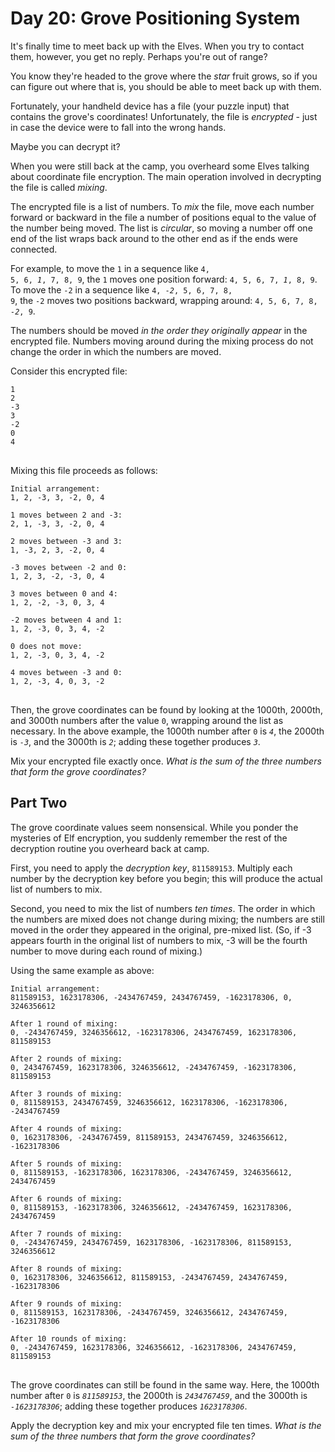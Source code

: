 # Day 20: Grove Positioning System

It's finally time to meet back up with the Elves. When you try to contact them, however, you get no reply. Perhaps you're out of range?

You know they're headed to the grove where the <em>star</em> fruit grows, so if you can figure out where that is, you should be able to meet back up with them.

Fortunately, your handheld device has a file (your puzzle input) that contains the grove's coordinates! Unfortunately, the file is <em>encrypted</em> - just in case the device were to fall into the wrong hands.

Maybe you can decrypt it?

When you were still back at the camp, you overheard some Elves talking about coordinate file encryption. The main operation involved in decrypting the file is called <em>mixing</em>.

The encrypted file is a list of numbers. To <em>mix</em> the file, move each number forward or backward in the file a number of positions equal to the value of the number being moved. The list is <em>circular</em>, so moving a number off one end of the list wraps back around to the other end as if the ends were connected.

For example, to move the <code>1</code> in a sequence like <code>4, 5, 6, <em>1</em>, 7, 8, 9</code>, the <code>1</code> moves one position forward: <code>4, 5, 6, 7, <em>1</em>, 8, 9</code>. To move the <code>-2</code> in a sequence like <code>4, <em>-2</em>, 5, 6, 7, 8, 9</code>, the <code>-2</code> moves two positions backward, wrapping around: <code>4, 5, 6, 7, 8, <em>-2</em>, 9</code>.

The numbers should be moved <em>in the order they originally appear</em> in the encrypted file. Numbers moving around during the mixing process do not change the order in which the numbers are moved.

Consider this encrypted file:

<pre>
<code>1
2
-3
3
-2
0
4
</code>
</pre>

Mixing this file proceeds as follows:

<pre>
<code>Initial arrangement:
1, 2, -3, 3, -2, 0, 4

1 moves between 2 and -3:
2, 1, -3, 3, -2, 0, 4

2 moves between -3 and 3:
1, -3, 2, 3, -2, 0, 4

-3 moves between -2 and 0:
1, 2, 3, -2, -3, 0, 4

3 moves between 0 and 4:
1, 2, -2, -3, 0, 3, 4

-2 moves between 4 and 1:
1, 2, -3, 0, 3, 4, -2

0 does not move:
1, 2, -3, 0, 3, 4, -2

4 moves between -3 and 0:
1, 2, -3, 4, 0, 3, -2
</code>
</pre>

Then, the grove coordinates can be found by looking at the 1000th, 2000th, and 3000th numbers after the value <code>0</code>, wrapping around the list as necessary. In the above example, the 1000th number after <code>0</code> is <code><em>4</em></code>, the 2000th is <code><em>-3</em></code>, and the 3000th is <code><em>2</em></code>; adding these together produces <code><em>3</em></code>.

Mix your encrypted file exactly once. <em>What is the sum of the three numbers that form the grove coordinates?</em>

## Part Two

The grove coordinate values seem nonsensical. While you ponder the mysteries of Elf encryption, you suddenly remember the rest of the decryption routine you overheard back at camp.

First, you need to apply the <em>decryption key</em>, <code>811589153</code>. Multiply each number by the decryption key before you begin; this will produce the actual list of numbers to mix.

Second, you need to mix the list of numbers <em>ten times</em>. The order in which the numbers are mixed does not change during mixing; the numbers are still moved in the order they appeared in the original, pre-mixed list. (So, if -3 appears fourth in the original list of numbers to mix, -3 will be the fourth number to move during each round of mixing.)

Using the same example as above:

<pre>
<code>Initial arrangement:
811589153, 1623178306, -2434767459, 2434767459, -1623178306, 0, 3246356612

After 1 round of mixing:
0, -2434767459, 3246356612, -1623178306, 2434767459, 1623178306, 811589153

After 2 rounds of mixing:
0, 2434767459, 1623178306, 3246356612, -2434767459, -1623178306, 811589153

After 3 rounds of mixing:
0, 811589153, 2434767459, 3246356612, 1623178306, -1623178306, -2434767459

After 4 rounds of mixing:
0, 1623178306, -2434767459, 811589153, 2434767459, 3246356612, -1623178306

After 5 rounds of mixing:
0, 811589153, -1623178306, 1623178306, -2434767459, 3246356612, 2434767459

After 6 rounds of mixing:
0, 811589153, -1623178306, 3246356612, -2434767459, 1623178306, 2434767459

After 7 rounds of mixing:
0, -2434767459, 2434767459, 1623178306, -1623178306, 811589153, 3246356612

After 8 rounds of mixing:
0, 1623178306, 3246356612, 811589153, -2434767459, 2434767459, -1623178306

After 9 rounds of mixing:
0, 811589153, 1623178306, -2434767459, 3246356612, 2434767459, -1623178306

After 10 rounds of mixing:
0, -2434767459, 1623178306, 3246356612, -1623178306, 2434767459, 811589153
</code>
</pre>

The grove coordinates can still be found in the same way. Here, the 1000th number after <code>0</code> is <code><em>811589153</em></code>, the 2000th is <code><em>2434767459</em></code>, and the 3000th is <code><em>-1623178306</em></code>; adding these together produces <code><em>1623178306</em></code>.

Apply the decryption key and mix your encrypted file ten times. <em>What is the sum of the three numbers that form the grove coordinates?</em>

